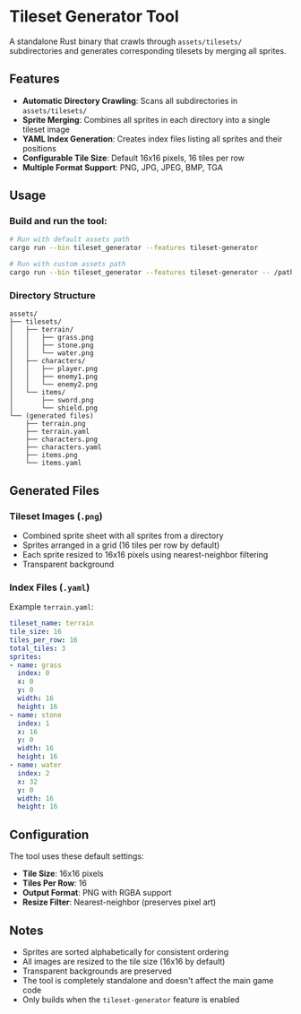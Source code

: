 # Tileset Generator Tool

A standalone Rust binary that crawls through `assets/tilesets/` subdirectories and generates corresponding tilesets by merging all sprites.

## Features

- **Automatic Directory Crawling**: Scans all subdirectories in `assets/tilesets/`
- **Sprite Merging**: Combines all sprites in each directory into a single tileset image
- **YAML Index Generation**: Creates index files listing all sprites and their positions
- **Configurable Tile Size**: Default 16x16 pixels, 16 tiles per row
- **Multiple Format Support**: PNG, JPG, JPEG, BMP, TGA

## Usage

### Build and run the tool:

```bash
# Run with default assets path
cargo run --bin tileset_generator --features tileset-generator

# Run with custom assets path
cargo run --bin tileset_generator --features tileset-generator -- /path/to/assets
```

### Directory Structure

```
assets/
├── tilesets/
│   ├── terrain/
│   │   ├── grass.png
│   │   ├── stone.png
│   │   └── water.png
│   ├── characters/
│   │   ├── player.png
│   │   ├── enemy1.png
│   │   └── enemy2.png
│   └── items/
│       ├── sword.png
│       └── shield.png
└── (generated files)
    ├── terrain.png
    ├── terrain.yaml
    ├── characters.png
    ├── characters.yaml
    ├── items.png
    └── items.yaml
```

## Generated Files

### Tileset Images (`.png`)
- Combined sprite sheet with all sprites from a directory
- Sprites arranged in a grid (16 tiles per row by default)
- Each sprite resized to 16x16 pixels using nearest-neighbor filtering
- Transparent background

### Index Files (`.yaml`)
Example `terrain.yaml`:
```yaml
tileset_name: terrain
tile_size: 16
tiles_per_row: 16
total_tiles: 3
sprites:
- name: grass
  index: 0
  x: 0
  y: 0
  width: 16
  height: 16
- name: stone
  index: 1
  x: 16
  y: 0
  width: 16
  height: 16
- name: water
  index: 2
  x: 32
  y: 0
  width: 16
  height: 16
```

## Configuration

The tool uses these default settings:
- **Tile Size**: 16x16 pixels
- **Tiles Per Row**: 16
- **Output Format**: PNG with RGBA support
- **Resize Filter**: Nearest-neighbor (preserves pixel art)

## Notes

- Sprites are sorted alphabetically for consistent ordering
- All images are resized to the tile size (16x16 by default)
- Transparent backgrounds are preserved
- The tool is completely standalone and doesn't affect the main game code
- Only builds when the `tileset-generator` feature is enabled